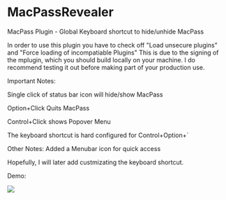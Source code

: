# MacPassRevealer
MacPass Plugin - Global Keyboard shortcut to hide/unhide MacPass

In order to use this plugin you have to check off "Load unsecure plugins" and "Force loading of incompatiable Plugins"
This is due to the signing of the mplugin, which you should build locally on your machine. 
I do recommend testing it out before making part of your production use. 

Important Notes:

Single click of status bar icon will hide/show MacPass

Option+Click Quits MacPass

Control+Click shows Popover Menu

The keyboard shortcut is hard configured for Control+Option+`


Other Notes:
Added a Menubar icon for quick access

Hopefully, I will later add custmizating the keyboard shortcut.

Demo:


![](macpassrevealer-popup.gif)
